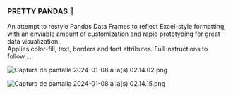 ### **PRETTY PANDAS  🌺**
An attempt to restyle Pandas Data Frames to reflect Excel-style formatting, with an enviable amount of customization and rapid prototyping for great data visualization.</br>
Applies color-fill, text, borders and font attributes. Full instructions to follow.....</br>

![Captura de pantalla 2024-01-08 a la(s) 02.14.02.png](attachment:36296997-ec40-4a04-9426-37d6cc9694dc.png)

![Captura de pantalla 2024-01-08 a la(s) 02.14.15.png](attachment:9141338b-6137-4a69-b9bf-ac436647ba7b.png)